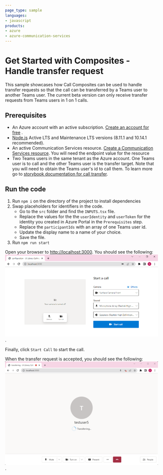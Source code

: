 ```yaml
---
page_type: sample
languages:
- javascript
products:
- azure
- azure-communication-services
---
```


# Get Started with Composites - Handle transfer request

This sample showcases how Call Composites can be used to handle transfer requests so that the call can be transferred by a Teams user to another Teams user. The current beta version can only receive transfer requests from Teams users in 1 on 1 calls.

## Prerequisites

- An Azure account with an active subscription. [Create an account for free](https://azure.microsoft.com/free/?WT.mc_id=A261C142F)  .
- [Node.js](https://nodejs.org/en/) Active LTS and Maintenance LTS versions (8.11.1 and 10.14.1 recommended).
- An active Communication Services resource. [Create a Communication Services resource](https://docs.microsoft.com/azure/communication-services/quickstarts/create-communication-resource). You will need the endpoint value for the resource
- Two Teams users in the same tenant as the Azure account. One Teams user is to call and the other Teams user is the transfer target. Note that you will need to obtain the Teams user's id to call them. To learn more go to [storybook documentation for call transfer](https://azure.github.io/communication-ui-library/?path=/docs/transfer--page).

## Run the code

1. Run `npm i` on the directory of the project to install dependencies
2. Swap placeholders for identifiers in the code.
    - Go to the `src` folder and find the `INPUTS.tsx` file.
    - Replace the values for the the `userIdentity` and `userToken` for the identity you created in Azure Portal in the `Prerequisites` step.
    - Replace the `participantIds` with an array of one Teams user id.
    - Update the display name to a name of your choice.
    - Save the file.
3. Run `npm run start`

Open your browser to <http://localhost:3000>. You should see the following:
![Composite Loaded State](../media/call-transfer-composite-loaded.png).

Finally, click `Start Call` to start the call.

When the transfer request is accepted, you should see the following:
![Composite Loaded State](../media/transfer-in-progress.png).